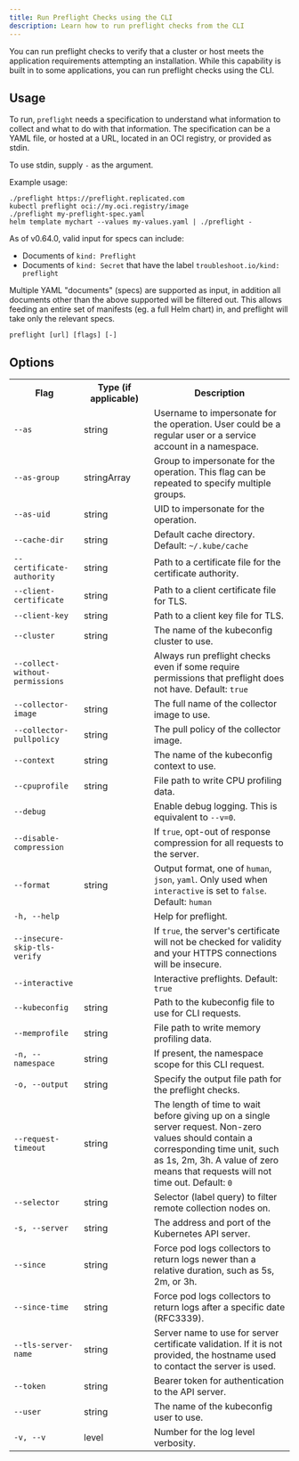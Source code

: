 ```yaml
---
title: Run Preflight Checks using the CLI
description: Learn how to run preflight checks from the CLI
---
```



You can run preflight checks to verify that a cluster or host meets the application requirements attempting an installation. While this capability is built in to some applications, you can run preflight checks using the CLI.

## Usage

To run, `preflight` needs a specification to understand what information to collect and what to do with that information. The specification can be a YAML file, or hosted at a URL, located in an OCI registry, or provided as stdin.

To use stdin, supply `-` as the argument.

Example usage:

```shell
./preflight https://preflight.replicated.com
kubectl preflight oci://my.oci.registry/image
./preflight my-preflight-spec.yaml
helm template mychart --values my-values.yaml | ./preflight -
```

As of v0.64.0, valid input for specs can include:

- Documents of `kind: Preflight`
- Documents of `kind: Secret` that have the label `troubleshoot.io/kind: preflight`

Multiple YAML "documents" (specs) are supported as input, in addition all documents other than the above supported will be filtered out. This allows feeding an entire set of manifests (eg. a full Helm chart) in, and preflight will take only the relevant specs.
```shell
preflight [url] [flags] [-]
```

## Options

<table>
    <tr>
      <th width="25%">Flag</th>
      <th width="25%">Type (if applicable)
      <th width="50%">Description</th>
    </tr>
    <tr>
      <td><code>--as</code></td>
      <td>string</td>
      <td>Username to impersonate for the operation. User could be a regular user or a service account in a namespace.</td>
    </tr>
    <tr>
      <td><code>--as-group</code></td>
      <td>stringArray</td>
      <td>Group to impersonate for the operation. This flag can be repeated to specify multiple groups.</td>
    </tr>
      <tr>
      <td><code>--as-uid</code></td>
      <td>string</td>
      <td>UID to impersonate for the operation.</td>
    </tr>
      <tr>
      <td><code>--cache-dir</code></td>
      <td>string</td>
          <td>Default cache directory. Default: <code>~/.kube/cache</code></td>
    </tr>
      <tr>
      <td><code>--certificate-authority</code></td>
      <td>string</td>
      <td>Path to a certificate file for the certificate authority.</td>
    </tr>
      <tr>
      <td><code>--client-certificate</code></td>
      <td>string</td>
      <td>Path to a client certificate file for TLS.</td>
    </tr>
    <tr>
      <td><code>--client-key</code></td>
      <td>string</td>
      <td>Path to a client key file for TLS.</td>
    </tr>
    <tr>
      <td><code>--cluster</code></td>
      <td>string</td>
      <td>The name of the kubeconfig cluster to use.</td>
    </tr>
    <tr>
      <td><code>--collect-without-permissions</code></td>
      <td></td>
      <td>Always run preflight checks even if some require permissions that preflight does not have. Default: <code>true</code></td>
    </tr>
    <tr>
      <td><code>--collector-image</code></td>
      <td>string</td>
      <td>The full name of the collector image to use.</td>
    </tr>
    <tr>
      <td><code>--collector-pullpolicy</code></td>
      <td>string</td>
      <td>The pull policy of the collector image.</td>
    </tr>
    <tr>
      <td><code>--context</code></td>
      <td>string</td>
      <td>The name of the kubeconfig context to use.</td>
    </tr>
    <tr>
      <td><code>--cpuprofile</code></td>
      <td>string</td>
      <td>File path to write CPU profiling data.</td>
    </tr>
    <tr>
      <td><code>--debug</code></td>
      <td></td>
          <td>Enable debug logging. This is equivalent to <code>--v=0</code>.</td>
    </tr>
    <tr>
      <td><code>--disable-compression</code></td>
      <td></td>
          <td>If <code>true</code>, opt-out of response compression for all requests to the server.</td>
    </tr>
    <tr>
      <td><code>--format</code></td>
      <td>string</td>
          <td>Output format, one of <code>human</code>, <code>json</code>, <code>yaml</code>. Only used when <code>interactive</code> is set to <code>false</code>. Default: <code>human</code></td>
    </tr>
    <tr>
      <td><code>-h, --help</code></td>
      <td></td>
      <td>Help for preflight.</td>
    </tr>
    <tr>
      <td><code>--insecure-skip-tls-verify</code></td>
      <td></td>
      <td>If <code>true</code>, the server's certificate will not be checked for validity and your HTTPS connections will be insecure.</td>
    </tr>
    <tr>
      <td><code>--interactive</code></td>
      <td></td>
      <td>Interactive preflights. Default: <code>true</code></td>
    </tr>
    <tr>
      <td><code>--kubeconfig</code></td>
      <td>string</td>
      <td>Path to the kubeconfig file to use for CLI requests.</td>
    </tr>
    <tr>
      <td><code>--memprofile</code></td>
      <td>string</td>
      <td>File path to write memory profiling data.</td>
    </tr>
    <tr>
      <td><code>-n, --namespace</code></td>
      <td>string</td>
      <td>If present, the namespace scope for this CLI request.</td>
    </tr>
    <tr>
      <td><code>-o, --output</code></td>
      <td>string</td>
      <td>Specify the output file path for the preflight checks.</td>
    </tr>
    <tr>
      <td><code>--request-timeout</code></td>
      <td>string</td>
      <td>The length of time to wait before giving up on a single server request. Non-zero values should contain a corresponding time unit, such as 1s, 2m, 3h. A value of zero means that requests will not time out. Default: <code>0</code></td>
    </tr>
    <tr>
      <td><code>--selector</code></td>
      <td>string</td>
      <td>Selector (label query) to filter remote collection nodes on.</td>
    </tr>
    <tr>
      <td><code>-s, --server</code></td>
      <td>string</td>
      <td>The address and port of the Kubernetes API server.</td>
    </tr>
    <tr>
      <td><code>--since</code></td>
      <td>string</td>
      <td>Force pod logs collectors to return logs newer than a relative duration, such as 5s, 2m, or 3h.</td>
    </tr>
    <tr>
      <td><code>--since-time</code></td>
      <td>string</td>
      <td>Force pod logs collectors to return logs after a specific date (RFC3339).</td>
    </tr>
    <tr>
      <td><code>--tls-server-name</code></td>
      <td>string</td>
      <td>Server name to use for server certificate validation. If it is not provided, the hostname used to contact the server is used.</td>
    </tr>
    <tr>
      <td><code>--token</code></td>
      <td>string</td>
      <td>Bearer token for authentication to the API server.</td>
    </tr>
    <tr>
      <td><code>--user</code></td>
      <td>string</td>
      <td>The name of the kubeconfig user to use.</td>
    </tr>
    <tr>
      <td><code>-v, --v</code></td>
      <td>level</td>
      <td>Number for the log level verbosity.</td>
    </tr>
  </table>
